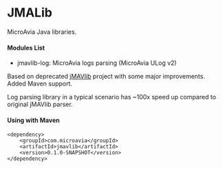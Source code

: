 # JMALib
MicroAvia Java libraries.

#### Modules List
 - jmavlib-log: MicroAvia logs parsing (MicroAvia ULog v2)

Based on deprecated [jMAVlib](https://github.com/DrTon/jMAVlib) project with some major improvements. Added Maven support.

Log parsing library in a typical scenario has ~100x speed up compared to original jMAVlib parser.

#### Using with Maven
```
<dependency>
    <groupId>com.microavia</groupId>
    <artifactId>jmavlib</artifactId>
    <version>0.1.0-SNAPSHOT</version>
</dependency>
        
```
